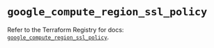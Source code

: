 # `google_compute_region_ssl_policy`

Refer to the Terraform Registry for docs: [`google_compute_region_ssl_policy`](https://registry.terraform.io/providers/hashicorp/google/5.37.0/docs/resources/compute_region_ssl_policy).

